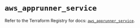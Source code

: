 # `aws_apprunner_service`

Refer to the Terraform Registry for docs: [`aws_apprunner_service`](https://registry.terraform.io/providers/hashicorp/aws/5.57.0/docs/resources/apprunner_service).
